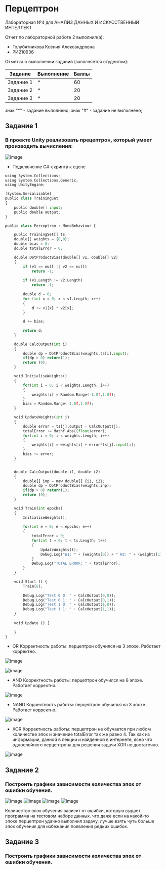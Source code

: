 # Перцептрон
Лабораторная №4 для АНАЛИЗ ДАННЫХ И ИСКУССТВЕННЫЙ ИНТЕЛЛЕКТ

Отчет по лабораторной работе 2 выполнил(а):
- Голубятникова Ксения Александровна
- РИ210936

Отметка о выполнении заданий (заполняется студентом):

| Задание | Выполнение | Баллы |
| ------ | ------ | ------ |
| Задание 1 | * | 60 |
| Задание 2 | * | 20 |
| Задание 3 | * | 20 |

знак "*" - задание выполнено; знак "#" - задание не выполнено;

## Задание 1
### В проекте Unity реализовать прецептрон, который умеет производить вычисления:

![image](https://user-images.githubusercontent.com/114469025/204133039-8220dca8-e5e2-44dd-8e48-157847c20152.png)
- Подключение С#-скрипта к сцене

```py
using System.Collections;
using System.Collections.Generic;
using UnityEngine;

[System.Serializable]
public class TrainingSet
{
	public double[] input;
	public double output;
}

public class Perceptron : MonoBehaviour {

	public TrainingSet[] ts;
	double[] weights = {0,0};
	double bias = 0;
	double totalError = 0;

	double DotProductBias(double[] v1, double[] v2) 
	{
		if (v1 == null || v2 == null)
			return -1;
	 
		if (v1.Length != v2.Length)
			return -1;
	 
		double d = 0;
		for (int x = 0; x < v1.Length; x++)
		{
			d += v1[x] * v2[x];
		}

		d += bias;
	 
		return d;
	}

	double CalcOutput(int i)
	{
		double dp = DotProductBias(weights,ts[i].input);
		if(dp > 0) return(1);
		return (0);
	}

	void InitialiseWeights()
	{
		for(int i = 0; i < weights.Length; i++)
		{
			weights[i] = Random.Range(-1.0f,1.0f);
		}
		bias = Random.Range(-1.0f,1.0f);
	}

	void UpdateWeights(int j)
	{
		double error = ts[j].output - CalcOutput(j);
		totalError += Mathf.Abs((float)error);
		for(int i = 0; i < weights.Length; i++)
		{			
			weights[i] = weights[i] + error*ts[j].input[i]; 
		}
		bias += error;
	}


	double CalcOutput(double i1, double i2)
	{
		double[] inp = new double[] {i1, i2};
		double dp = DotProductBias(weights,inp);
		if(dp > 0) return(1);
		return (0);
	}

	void Train(int epochs)
	{
		InitialiseWeights();
		
		for(int e = 0; e < epochs; e++)
		{
			totalError = 0;
			for(int t = 0; t < ts.Length; t++)
			{
				UpdateWeights(t);
				Debug.Log("W1: " + (weights[0]) + " W2: " + (weights[1]) + " B: " + bias);
			}
			Debug.Log("TOTAL ERROR: " + totalError);
		}
	}

	void Start () {
		Train(8);
		
		Debug.Log("Test 0 0: " + CalcOutput(0,0));
		Debug.Log("Test 0 1: " + CalcOutput(0,1));
		Debug.Log("Test 1 0: " + CalcOutput(1,0));
		Debug.Log("Test 1 1: " + CalcOutput(1,1));		
	}
	
	void Update () {
		
	}
}
```

- OR 
Корректность работы: перцептрон обучился на 3 эпохе. Работает корректно.

![image](https://user-images.githubusercontent.com/114469025/204133054-81874c49-8423-41b4-83b2-6db41cde250d.png)

![image](https://user-images.githubusercontent.com/114469025/204133063-7d2bca43-7c9e-4527-bea4-7a9370d26531.png)

- AND
Корректность работы: перцептрон обучился на 6 эпохе. Работает корректно.

![image](https://user-images.githubusercontent.com/114469025/204133079-14df3bf6-fe60-4dea-8d4f-01fb81d705d8.png)

- NAND
Корректность работы: перцептрон обучился на 3 эпохе. Работает корректно.

![image](https://user-images.githubusercontent.com/114469025/204133114-3d87e980-9f0b-402d-a6aa-0435d465a3be.png)

- XOR
Корректность работы: перцептрон не обучается при любом количестве эпох и значение totalError так же равно 4. Так как из информации, данной в лекции и найденной в интернете, ясно что однослойного перцептрона для решения задачи XOR не достаточно.

![image](https://user-images.githubusercontent.com/114469025/204133104-28f4476e-193d-44e3-a885-35173c21538e.png)

## Задание 2
### Построить графики зависимости количества эпох от ошибки обучения.

![image](https://user-images.githubusercontent.com/114469025/204133373-98e248ad-79c4-4771-97d7-5e10df9d2788.png)
![image](https://user-images.githubusercontent.com/114469025/205047094-1ea5f27a-d249-4db3-9504-d2ae7a7c4b53.png)
![image](https://user-images.githubusercontent.com/114469025/205047746-71f00049-11af-47f4-87cb-35730ac03342.png)
![image](https://user-images.githubusercontent.com/114469025/205048267-8df1ec83-417d-44dd-b262-7d6246049e67.png)

Количество эпох обучения зависит от ошибки, которую выдает программа на тестовом наборе данных.  что даже если на какой-то эпохе перцептрон удачно выполнил задачу, лучше взять чуть больше эпох обучения для избежания появления редких ошибок.

## Задание 3
### Построить графики зависимости количества эпох от ошибки обучения.

